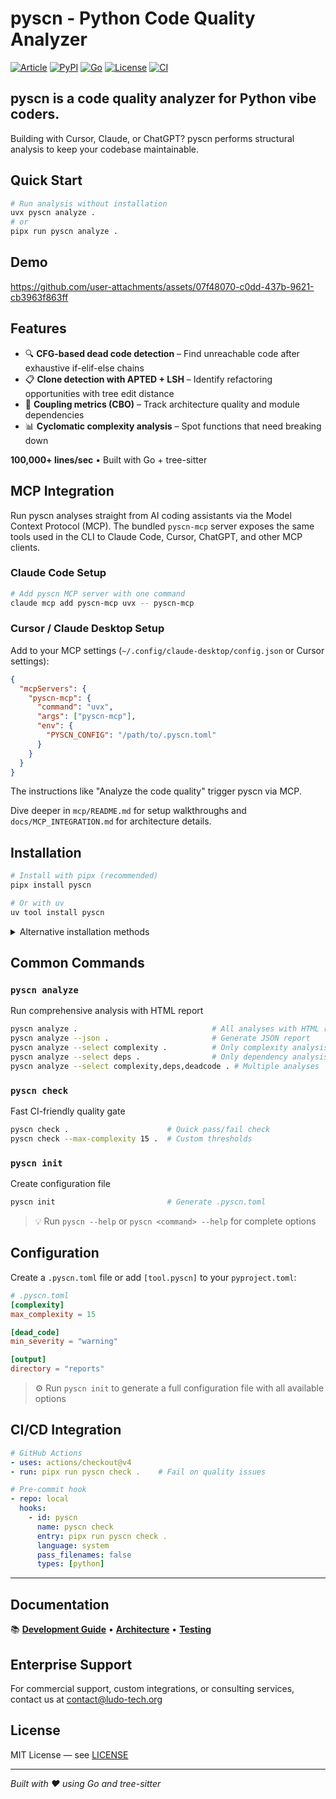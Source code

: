 # pyscn - Python Code Quality Analyzer

[![Article](https://img.shields.io/badge/dev.to-Article-0A0A0A?style=flat-square&logo=dev.to)](https://dev.to/daisukeyoda/pyscn-the-code-quality-analyzer-for-vibe-coders-18hk)
[![PyPI](https://img.shields.io/pypi/v/pyscn?style=flat-square&logo=pypi)](https://pypi.org/project/pyscn/)
[![Go](https://img.shields.io/badge/Go-1.24+-00ADD8?style=flat-square&logo=go)](https://go.dev/)
[![License](https://img.shields.io/badge/License-MIT-blue.svg)](LICENSE)
[![CI](https://img.shields.io/badge/CI-Passing-brightgreen.svg)](https://github.com/ludo-technologies/pyscn/actions)

## pyscn is a code quality analyzer for Python vibe coders.

Building with Cursor, Claude, or ChatGPT? pyscn performs structural analysis to keep your codebase maintainable.

## Quick Start

```bash
# Run analysis without installation
uvx pyscn analyze .
# or
pipx run pyscn analyze .
```

## Demo

https://github.com/user-attachments/assets/07f48070-c0dd-437b-9621-cb3963f863ff

## Features

- 🔍 **CFG-based dead code detection** – Find unreachable code after exhaustive if-elif-else chains
- 📋 **Clone detection with APTED + LSH** – Identify refactoring opportunities with tree edit distance
- 🔗 **Coupling metrics (CBO)** – Track architecture quality and module dependencies
- 📊 **Cyclomatic complexity analysis** – Spot functions that need breaking down

**100,000+ lines/sec** • Built with Go + tree-sitter

## MCP Integration

Run pyscn analyses straight from AI coding assistants via the Model Context Protocol (MCP). The bundled `pyscn-mcp` server exposes the same tools used in the CLI to Claude Code, Cursor, ChatGPT, and other MCP clients.

### Claude Code Setup

```bash
# Add pyscn MCP server with one command
claude mcp add pyscn-mcp uvx -- pyscn-mcp
```

### Cursor / Claude Desktop Setup

Add to your MCP settings (`~/.config/claude-desktop/config.json` or Cursor settings):

```json
{
  "mcpServers": {
    "pyscn-mcp": {
      "command": "uvx",
      "args": ["pyscn-mcp"],
      "env": {
        "PYSCN_CONFIG": "/path/to/.pyscn.toml"
      }
    }
  }
}
```

The instructions like "Analyze the code quality" trigger pyscn via MCP.

Dive deeper in `mcp/README.md` for setup walkthroughs and `docs/MCP_INTEGRATION.md` for architecture details.

## Installation

```bash
# Install with pipx (recommended)
pipx install pyscn

# Or with uv
uv tool install pyscn
```

<details>
<summary>Alternative installation methods</summary>

### Build from source
```bash
git clone https://github.com/ludo-technologies/pyscn.git
cd pyscn
make build
```

### Go install
```bash
go install github.com/ludo-technologies/pyscn/cmd/pyscn@latest
```

</details>

## Common Commands

### `pyscn analyze`
Run comprehensive analysis with HTML report
```bash
pyscn analyze .                              # All analyses with HTML report
pyscn analyze --json .                       # Generate JSON report
pyscn analyze --select complexity .          # Only complexity analysis
pyscn analyze --select deps .                # Only dependency analysis
pyscn analyze --select complexity,deps,deadcode . # Multiple analyses
```

### `pyscn check`
Fast CI-friendly quality gate
```bash
pyscn check .                      # Quick pass/fail check
pyscn check --max-complexity 15 .  # Custom thresholds
```

### `pyscn init`
Create configuration file
```bash
pyscn init                         # Generate .pyscn.toml
```

> 💡 Run `pyscn --help` or `pyscn <command> --help` for complete options

## Configuration

Create a `.pyscn.toml` file or add `[tool.pyscn]` to your `pyproject.toml`:

```toml
# .pyscn.toml
[complexity]
max_complexity = 15

[dead_code]
min_severity = "warning"

[output]
directory = "reports"
```

> ⚙️ Run `pyscn init` to generate a full configuration file with all available options

## CI/CD Integration

```yaml
# GitHub Actions
- uses: actions/checkout@v4
- run: pipx run pyscn check .    # Fail on quality issues

# Pre-commit hook
- repo: local
  hooks:
    - id: pyscn
      name: pyscn check
      entry: pipx run pyscn check .
      language: system
      pass_filenames: false
      types: [python]
```

---

## Documentation

📚 **[Development Guide](docs/DEVELOPMENT.md)** • **[Architecture](docs/ARCHITECTURE.md)** • **[Testing](docs/TESTING.md)**

## Enterprise Support

For commercial support, custom integrations, or consulting services, contact us at contact@ludo-tech.org

## License

MIT License — see [LICENSE](LICENSE)

---

*Built with ❤️ using Go and tree-sitter*
